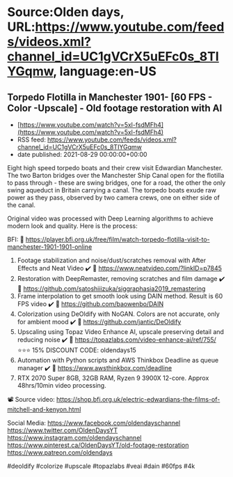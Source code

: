# Source:Olden days, URL:https://www.youtube.com/feeds/videos.xml?channel_id=UC1gVCrX5uEFc0s_8TIYGqmw, language:en-US

## Torpedo Flotilla in Manchester 1901- [60 FPS - Color -Upscale] - Old footage restoration with AI
 - [https://www.youtube.com/watch?v=5xl-fsdMFh4](https://www.youtube.com/watch?v=5xl-fsdMFh4)
 - RSS feed: https://www.youtube.com/feeds/videos.xml?channel_id=UC1gVCrX5uEFc0s_8TIYGqmw
 - date published: 2021-08-29 00:00:00+00:00

Eight high speed torpedo boats and their crew visit Edwardian Manchester. The two Barton bridges over the Manchester Ship Canal open for the flotilla to pass through - these are swing bridges, one for a road, the other the only swing aqueduct in Britain carrying a canal. The torpedo boats exude raw power as they pass, observed by two camera crews, one on either side of the canal.

Original video was processed with Deep Learning algorithms to achieve modern look and quality. Here is the process:

BFI:
🔗 https://player.bfi.org.uk/free/film/watch-torpedo-flotilla-visit-to-manchester-1901-1901-online

1. Footage stabilization and noise/dust/scratches removal with After Effects and Neat Video ✔️
🔗 https://www.neatvideo.com/?linkID=p7845
2. Restoration with DeepRemaster, removing scratches and film damage ✔️
🔗 https://github.com/satoshiiizuka/siggraphasia2019_remastering
3. Frame interpolation to get smooth look using DAIN method. Result is 60 FPS video ✔️
🔗 https://github.com/baowenbo/DAIN
4. Colorization using DeOldify with NoGAN. Colors are not accurate, only for ambient mood ✔️
🔗 https://github.com/jantic/DeOldify
5. Upscaling using Topaz Video Enhance AI, upscale preserving detail and reducing noise ✔️
🔗 https://topazlabs.com/video-enhance-ai/ref/755/
⭐⭐⭐ 15% DISCOUNT CODE: oldendays15
6. Automation with Python scripts and AWS Thinkbox Deadline as queue manager ✔️
🔗 https://www.awsthinkbox.com/deadline
7. RTX 2070 Super 8GB, 32GB RAM, Ryzen 9 3900X 12-core. Approx 48hrs/10min video processing.

📽️ Source video:
https://shop.bfi.org.uk/electric-edwardians-the-films-of-mitchell-and-kenyon.html

Social Media:
https://www.facebook.com/oldendayschannel
https://www.twitter.com/OldenDaysYT
https://www.instagram.com/oldendayschannel
https://www.pinterest.ca/OldenDaysYT/old-footage-restoration
https://www.patreon.com/oldendays

#deoldify #colorize #upscale #topazlabs #veai #dain #60fps #4k

